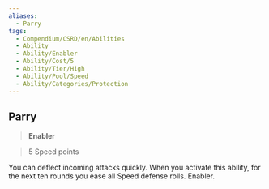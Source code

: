 ```yaml
---
aliases:
  - Parry
tags:
  - Compendium/CSRD/en/Abilities
  - Ability
  - Ability/Enabler
  - Ability/Cost/5
  - Ability/Tier/High
  - Ability/Pool/Speed
  - Ability/Categories/Protection
---
```

    
      
## Parry      
>**Enabler**      
>5 Speed points    
      
You can deflect incoming attacks quickly. When you activate this ability, for the next ten rounds you ease all Speed defense rolls. Enabler.